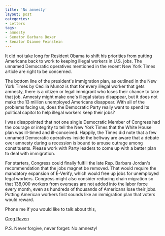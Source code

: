 ```yaml
---
title: 'No amnesty'
layout: post
categories:
- Letters
tags:
- amnesty
- Senator Barbara Boxer
- Senator Dianne Feinstein
---
```


It did not take long for Resident Obama to shift his priorities from putting Americans back to work to keeping illegal workers in U.S. jobs. The unnamed Democratic operatives mentioned in the recent New York Times article are right to be concerned.  
  
The bottom line of the president's immigration plan, as outlined in the New York Times by Cecilia Munoz is that for every illegal worker that gets amnesty, there is a citizen or legal immigrant who loses their chance to take that job. Amnesty might make one's illegal status disappear, but it does not make the 13 million unemployed Americans disappear. With all of the problems facing us, does the Democratic Party really want to spend its political capitol to help illegal workers keep their jobs?

I was disappointed that not one single Democratic Member of Congress had the courage or integrity to tell the New York Times that the White House plan was ill-timed and ill-conceived. Happily, the Times did note that a few unnamed Democratic operatives inside the beltway are aware that a debate over amnesty during a recession is bound to arouse outrage among constituents. Please work with Party leaders to come up with a better plan to deal with immigration.

For starters, Congress could finally fulfill the late Rep. Barbara Jordan's recommendation that the jobs magnet be removed. That would require the mandatory expansion of E-Verify, which would free up jobs for unemployed legal workers. Congress might also consider reducing chain migration so that 138,000 workers from overseas are not added into the labor force every month, even as hundreds of thousands of Americans lose their jobs. Putting American workers first sounds like an immigration plan that voters would reward.

Phone me if you would like to talk about this,

[Greg Raven](https://www.gregraven.org/)

P.S. Never forgive, never forget: No amnesty!